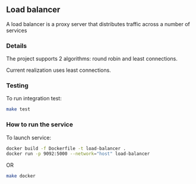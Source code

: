 ## Load balancer

A load balancer is a proxy server that distributes traffic across a number of services

### Details

The project supports 2 algorithms: round robin and least connections. 

Current realization uses least connections.

### Testing

To run integration test:

```bash
make test
```    

### How to run the service

To launch service:

```bash
docker build -f Dockerfile -t load-balancer .
docker run -p 9092:5000 --network="host" load-balancer
```

OR

```bash
make docker
```